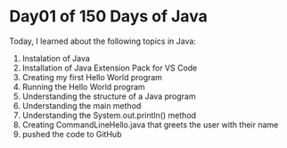 # Day01 of 150 Days of Java

Today, I learned about the following topics in Java:

1. Instalation of Java
2. Installation of Java Extension Pack for VS Code
3. Creating my first Hello World program
4. Running the Hello World program
5. Understanding the structure of a Java program
6. Understanding the main method
7. Understanding the System.out.println() method
8. Creating CommandLineHello.java that greets the user with their name
9. pushed the code to GitHub
